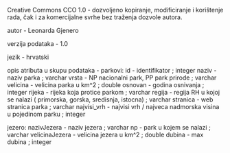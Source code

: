 Creative Commons CCO 1.0 - dozvoljeno kopiranje, modificiranje i korištenje rada, čak i za komercijalne svrhe bez traženja dozvole autora.

autor - Leonarda Gjenero

verzija podataka - 1.0  

jezik - hrvatski

opis atributa u skupu podataka -
  parkovi:
  id - identifikator ; integer
  naziv - naziv parka ; varchar
  vrsta - NP nacionalni park, PP park prirode ; varchar
  velicina - velicina parka u km^2 ; double
  osnovan - godina osnivanja ; integer
  rijeka - rijeka koja protice parkom ; varchar
  regija - regija RH u kojoj se nalazi ( primorska, gorska, sredisnja, istocna) ; varchar
  stranica - web stranica parka ; varchar
  najvisi_vrh - najvisi vrh / najveca nadmorska visina u pojedinom parku ; integer
  
  jezero:
  nazivJezera - naziv jezera ; varchar
  np - park u kojem se nalazi ; varchar
  velicinaJezera - velicina jezera u km^2 ; double
  dubina - max dubina ; integer
  

  
